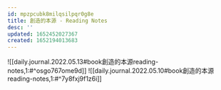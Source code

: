 ```yaml
---
id: mpzpcubk8milqsilpqr0g8e
title: 創造的本源 - Reading Notes
desc: ''
updated: 1652452027367
created: 1652194013683
---
```


![[daily.journal.2022.05.13#book創造的本源reading-notes,1:#^osgo767ome9d]]
![[daily.journal.2022.05.10#book創造的本源reading-notes,1:#^7y8fxj9f1z6i]]
